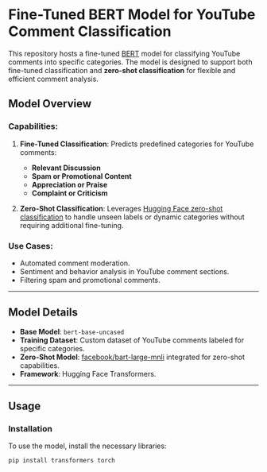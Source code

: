 # Fine-Tuned BERT Model for YouTube Comment Classification

This repository hosts a fine-tuned [BERT](https://huggingface.co/transformers/model_doc/bert.html) model for classifying YouTube comments into specific categories. The model is designed to support both fine-tuned classification and **zero-shot classification** for flexible and efficient comment analysis.

## Model Overview

### Capabilities:

1. **Fine-Tuned Classification**: Predicts predefined categories for YouTube comments:
   - **Relevant Discussion**
   - **Spam or Promotional Content**
   - **Appreciation or Praise**
   - **Complaint or Criticism**

2. **Zero-Shot Classification**: Leverages [Hugging Face zero-shot classification](https://huggingface.co/models?pipeline_tag=zero-shot-classification) to handle unseen labels or dynamic categories without requiring additional fine-tuning.

### Use Cases:
- Automated comment moderation.
- Sentiment and behavior analysis in YouTube comment sections.
- Filtering spam and promotional comments.

---

## Model Details

- **Base Model**: `bert-base-uncased`
- **Training Dataset**: Custom dataset of YouTube comments labeled for specific categories.
- **Zero-Shot Model**: [facebook/bart-large-mnli](https://huggingface.co/facebook/bart-large-mnli) integrated for zero-shot capabilities.
- **Framework**: Hugging Face Transformers.

---

## Usage

### Installation

To use the model, install the necessary libraries:

```bash
pip install transformers torch


